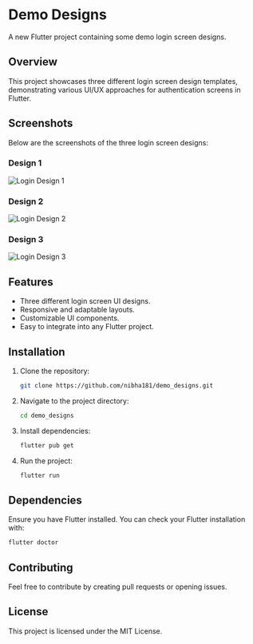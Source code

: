 # Demo Designs

A new Flutter project containing some demo login screen designs.

## Overview
This project showcases three different login screen design templates, demonstrating various UI/UX approaches for authentication screens in Flutter.

## Screenshots
Below are the screenshots of the three login screen designs:

### Design 1
![Login Design 1](screenshots/design1.png)

### Design 2
![Login Design 2](screenshots/design2.png)

### Design 3
![Login Design 3](screenshots/design3.png)

## Features
- Three different login screen UI designs.
- Responsive and adaptable layouts.
- Customizable UI components.
- Easy to integrate into any Flutter project.

## Installation
1. Clone the repository:
   ```sh
   git clone https://github.com/nibha181/demo_designs.git
   ```
2. Navigate to the project directory:
   ```sh
   cd demo_designs
   ```
3. Install dependencies:
   ```sh
   flutter pub get
   ```
4. Run the project:
   ```sh
   flutter run
   ```

## Dependencies
Ensure you have Flutter installed. You can check your Flutter installation with:
```sh
flutter doctor
```

## Contributing
Feel free to contribute by creating pull requests or opening issues.

## License
This project is licensed under the MIT License.


